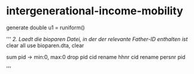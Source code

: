 # intergenerational-income-mobility


<span class="pl-k">generate</span> double u1 <span class="pl-k">=</span> runiform()

'''
*2. Laedt die bioparen Datei, in der der relevante Father-ID enthalten ist*
clear all
use bioparen.dta, clear

sum pid -> min:0, max:0 
drop pid cid
rename hhnr cid
rename persnr pid

'''
